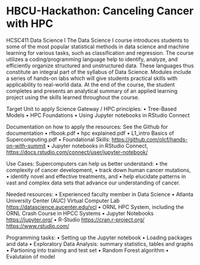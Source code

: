 # HBCU-Hackathon: Canceling Cancer with HPC

HCSC411 Data Science I
The Data Science I course introduces students to some of the most popular statistical methods in data science and machine learning for various tasks, such as classification and regression. The course utilizes a coding/programming language help to identify, analyze, and efficiently organize structured and unstructured data. These languages thus constitute an integral part of the syllabus of Data Science. Modules include a series of hands-on labs which will give students practical skills with applicability to real-world data. At the end of the course, the student completes and presents an analytical summary of an applied learning project using the skills learned throughout the course.

Target Unit to apply Science Gateway / HPC principles:
•	Tree-Based Models 
•	HPC Foundations
•	Using Jupyter notebooks in RStudio Connect

Documentation on how to apply the resources: See the Github for documentation 
•	rfbook.pdf
•	hpc explained.pdf
•	L1_intro Basics of Supercomputing.pdf 
•	Foundational Skills: https://github.com/olcf/hands-on-with-summit 
•	Jupyter notebooks in RStudio Connect, https://docs.rstudio.com/connect/user/jupyter-notebook/

Use Cases:
Supercomputers can help us better understand:
•	the complexity of cancer development, 
•	track down human cancer mutations,
•	identify novel and effective treatments, and 
•	help elucidate patterns in vast and complex data sets that advance our understanding of cancer.

Needed resources:
•	Experienced faculty member in Data Science 
•	Atlanta University Center (AUC) Virtual Computer Lab https://datascience.aucenter.edu/vcl
•	ORNL HPC System, including the ORNL Crash Course in HPCC Systems
•	Jupyter Notebooks https://jupyter.org/
•	R-Studio https://cran.r-project.org/ https://www.rstudio.com/

Programming tasks:
•	Setting up the Jupyter notebook 
•	Loading packages and data 
•	Exploratory Data Analysis: summary statistics, tables and graphs
•	Partioning into training and test set
•	Random Forest algorithm
•	Evalutaion of model
 
